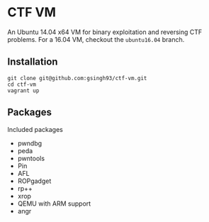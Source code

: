 # CTF VM

An Ubuntu 14.04 x64 VM for binary exploitation and reversing CTF problems. For a 16.04 VM, checkout the `ubuntu16.04` branch.

## Installation

```
git clone git@github.com:gsingh93/ctf-vm.git
cd ctf-vm
vagrant up
```

## Packages

Included packages

- pwndbg
- peda
- pwntools
- Pin
- AFL
- ROPgadget
- rp++
- xrop
- QEMU with ARM support
- angr
